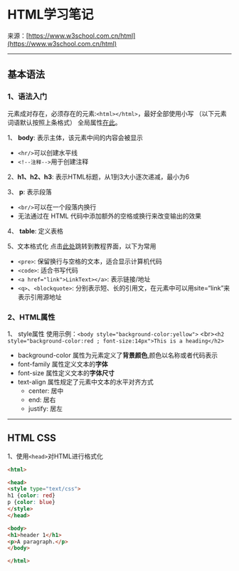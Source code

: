 # HTML学习笔记

来源：[https://www.w3school.com.cn/html](https://www.w3school.com.cn/html)
***
## 基本语法
### 1、语法入门
元素成对存在，必须存在的元素:`<html></html>`，最好全部使用小写
（以下元素词语默认按照上条格式）
全局属性[在此](https://www.w3school.com.cn/tags/index.asp)。

1、 **body**: 表示主体，该元素中间的内容会被显示
- `<hr/>`可以创建水平线
- `<!--注释-->`用于创建注释
  

2、**h1、h2、h3**: 表示HTML标题，从1到3大小逐次递减，最小为6
  

3、 **p**: 表示段落
- `<br/>`可以在一个段落内换行
- 无法通过在 HTML 代码中添加额外的空格或换行来改变输出的效果
  

4、 **table**: 定义表格
  

5、文本格式化
点击[此处](https://www.w3school.com.cn/html/html_formatting.asp)跳转到教程界面，以下为常用
- `<pre>`: 保留换行与空格的文本，适合显示计算机代码
- `<code>`: 适合书写代码
- `<a href="link">LinkText></a>`: 表示链接/地址
- `<q>`、`<blockquote>`: 分别表示短、长的引用文，在元素中可以用site=“link”来表示引用源地址

### 2、HTML属性
1、 style属性
使用示例：`<body style="background-color:yellow">`
<br\>`<h2 style="background-color:red ; font-size:14px">This is a heading</h2>`
- background-color 属性为元素定义了**背景颜色**,颜色以名称或者代码表示
- font-family 属性定义文本的**字体**
- font-size 属性定义文本的**字体尺寸**
- text-align 属性规定了元素中文本的水平对齐方式
  - center: 居中
  - end: 居右
  - justify: 居左
  

***
## HTML CSS
1、使用`<head>`对HTML进行格式化
```html
<html>

<head>
<style type="text/css">
h1 {color: red}
p {color: blue}
</style>
</head>

<body>
<h1>header 1</h1>
<p>A paragraph.</p>
</body>

</html>
```
